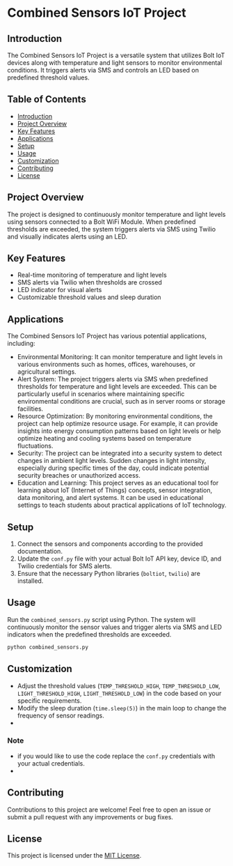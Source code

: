 # Combined Sensors IoT Project

## Introduction

The Combined Sensors IoT Project is a versatile system that utilizes Bolt IoT devices along with temperature and light sensors to monitor environmental conditions. It triggers alerts via SMS and controls an LED based on predefined threshold values.

## Table of Contents

- [Introduction](#introduction)
- [Project Overview](#project-overview)
- [Key Features](#key-features)
- [Applications](#applications)
- [Setup](#setup)
- [Usage](#usage)
- [Customization](#customization)
- [Contributing](#contributing)
- [License](#license)

## Project Overview

The project is designed to continuously monitor temperature and light levels using sensors connected to a Bolt WiFi Module. When predefined thresholds are exceeded, the system triggers alerts via SMS using Twilio and visually indicates alerts using an LED.

## Key Features

- Real-time monitoring of temperature and light levels
- SMS alerts via Twilio when thresholds are crossed
- LED indicator for visual alerts
- Customizable threshold values and sleep duration

## Applications

The Combined Sensors IoT Project has various potential applications, including:

- Environmental Monitoring: It can monitor temperature and light levels in various environments such as homes, offices, warehouses, or agricultural settings.
- Alert System: The project triggers alerts via SMS when predefined thresholds for temperature and light levels are exceeded. This can be particularly useful in scenarios where maintaining specific environmental 
  conditions are crucial, such as in server rooms or storage facilities.
- Resource Optimization: By monitoring environmental conditions, the project can help optimize resource usage. For example, it can provide insights into energy consumption patterns based on light levels or help 
  optimize heating and cooling systems based on temperature fluctuations.
- Security: The project can be integrated into a security system to detect changes in ambient light levels. Sudden changes in light intensity, especially during specific times of the day, could indicate potential 
  security breaches or unauthorized access.
- Education and Learning: This project serves as an educational tool for learning about IoT (Internet of Things) concepts, sensor integration, data monitoring, and alert systems. It can be used in educational 
  settings to teach students about practical applications of IoT technology.

## Setup

1. Connect the sensors and components according to the provided documentation.
2. Update the `conf.py` file with your actual Bolt IoT API key, device ID, and Twilio credentials for SMS alerts.
3. Ensure that the necessary Python libraries (`boltiot`, `twilio`) are installed.

## Usage

Run the `combined_sensors.py` script using Python. The system will continuously monitor the sensor values and trigger alerts via SMS and LED indicators when the predefined thresholds are exceeded.

```bash
python combined_sensors.py
```

## Customization

- Adjust the threshold values (`TEMP_THRESHOLD_HIGH`, `TEMP_THRESHOLD_LOW`, `LIGHT_THRESHOLD_HIGH`, `LIGHT_THRESHOLD_LOW`) in the code based on your specific requirements.
- Modify the sleep duration (`time.sleep(5)`) in the main loop to change the frequency of sensor readings.
- 
### Note 

- if you would like to use the code replace the ```conf.py``` credentials with your actual credentials.
- 
## Contributing

Contributions to this project are welcome! Feel free to open an issue or submit a pull request with any improvements or bug fixes.

## License

This project is licensed under the [MIT License](LICENSE).
